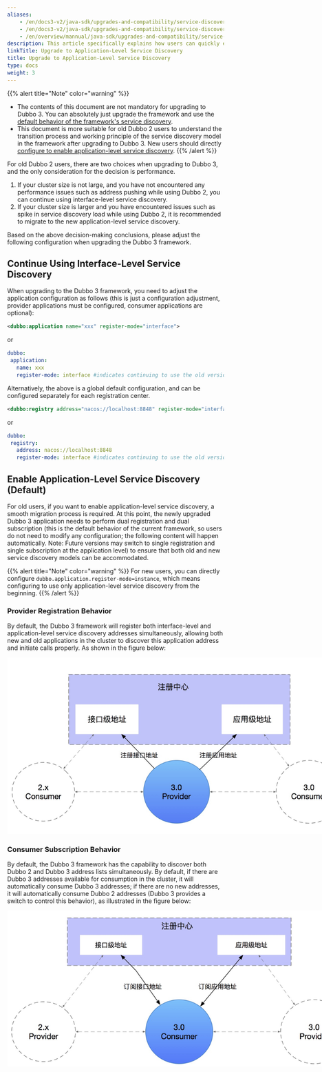 ```yaml
---
aliases:
    - /en/docs3-v2/java-sdk/upgrades-and-compatibility/service-discovery/service-discovery-samples/
    - /en/docs3-v2/java-sdk/upgrades-and-compatibility/service-discovery/service-discovery-samples/
    - /en/overview/mannual/java-sdk/upgrades-and-compatibility/service-discovery/
description: This article specifically explains how users can quickly enable the new application-level service discovery feature after upgrading to Dubbo 3, transitioning smoothly from interface-level service discovery to application-level service discovery.
linkTitle: Upgrade to Application-Level Service Discovery
title: Upgrade to Application-Level Service Discovery
type: docs
weight: 3
---
```


{{% alert title="Note" color="warning" %}}
* The contents of this document are not mandatory for upgrading to Dubbo 3. You can absolutely just upgrade the framework and use the [default behavior of the framework's service discovery](/en/overview/mannual/java-sdk/reference-manual/upgrades-and-compatibility/migration-service-discovery/).
* This document is more suitable for old Dubbo 2 users to understand the transition process and working principle of the service discovery model in the framework after upgrading to Dubbo 3. New users should directly [configure to enable application-level service discovery](/en/overview/mannual/java-sdk/tasks/service-discovery/nacos/).
{{% /alert %}}

For old Dubbo 2 users, there are two choices when upgrading to Dubbo 3, and the only consideration for the decision is performance.
1. If your cluster size is not large, and you have not encountered any performance issues such as address pushing while using Dubbo 2, you can continue using interface-level service discovery.
2. If your cluster size is larger and you have encountered issues such as spike in service discovery load while using Dubbo 2, it is recommended to migrate to the new application-level service discovery.

Based on the above decision-making conclusions, please adjust the following configuration when upgrading the Dubbo 3 framework.

## Continue Using Interface-Level Service Discovery

When upgrading to the Dubbo 3 framework, you need to adjust the application configuration as follows (this is just a configuration adjustment, provider applications must be configured, consumer applications are optional):

```xml
<dubbo:application name="xxx" register-mode="interface">
```

or

```yaml
dubbo:
 application:
   name: xxx
   register-mode: interface #indicates continuing to use the old version service discovery model, optional values are interface, instance, all
```

Alternatively, the above is a global default configuration, and can be configured separately for each registration center.

```xml
<dubbo:registry address="nacos://localhost:8848" register-mode="interface">
```

or

```yaml
dubbo:
 registry:
   address: nacos://localhost:8848
   register-mode: interface #indicates continuing to use the old version service discovery model, optional values are interface, instance, all
```

## Enable Application-Level Service Discovery (Default)
For old users, if you want to enable application-level service discovery, a smooth migration process is required. At this point, the newly upgraded Dubbo 3 application needs to perform dual registration and dual subscription (this is the default behavior of the current framework, so users do not need to modify any configuration; the following content will happen automatically. Note: Future versions may switch to single registration and single subscription at the application level) to ensure that both old and new service discovery models can be accommodated.

{{% alert title="Note" color="warning" %}}
For new users, you can directly configure `dubbo.application.register-mode=instance`, which means configuring to use only application-level service discovery from the beginning.
{{% /alert %}}

### Provider Registration Behavior
By default, the Dubbo 3 framework will register both interface-level and application-level service discovery addresses simultaneously, allowing both new and old applications in the cluster to discover this application address and initiate calls properly. As shown in the figure below:

<img alt="dubbo application-level service discovery" style="max-width:800px;height:auto;" src="/imgs/v3/migration/provider-registration.png"/>

### Consumer Subscription Behavior
By default, the Dubbo 3 framework has the capability to discover both Dubbo 2 and Dubbo 3 address lists simultaneously. By default, if there are Dubbo 3 addresses available for consumption in the cluster, it will automatically consume Dubbo 3 addresses; if there are no new addresses, it will automatically consume Dubbo 2 addresses (Dubbo 3 provides a switch to control this behavior), as illustrated in the figure below:

<img alt="dubbo application-level service discovery" style="max-width:800px;height:auto;" src="/imgs/v3/migration/consumer-subscription.png"/>

